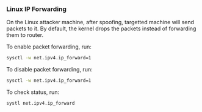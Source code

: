 ### Linux IP Forwarding
On the Linux attacker machine, after spoofing, targetted machine will send packets to it. 
By default, the kernel drops the packets instead of forwarding them to router.

To enable packet forwarding, run:
```bash
sysctl -w net.ipv4.ip_forward=1
```
To disable packet forwarding, run:
```bash
sysctl -w net.ipv4.ip_forward=1
```
To check status, run:
```bash
systl net.ipv4.ip_forward
```
